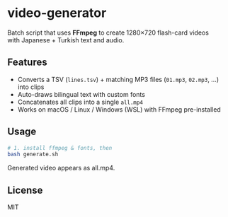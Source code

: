 # video-generator

Batch script that uses **FFmpeg** to create 1280×720 flash-card videos  
with Japanese + Turkish text and audio.

## Features

- Converts a TSV (`lines.tsv`) + matching MP3 files (`01.mp3`, `02.mp3`, …) into clips
- Auto-draws bilingual text with custom fonts
- Concatenates all clips into a single `all.mp4`
- Works on macOS / Linux / Windows (WSL) with FFmpeg pre-installed

## Usage

```bash
# 1. install ffmpeg & fonts, then
bash generate.sh
```

Generated video appears as all.mp4.

## License

MIT
